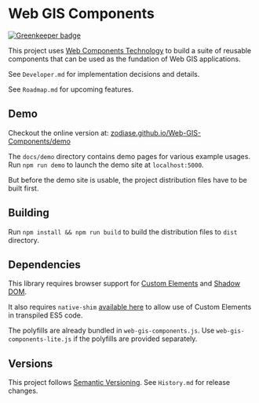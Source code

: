 # Web GIS Components

[![Greenkeeper badge](https://badges.greenkeeper.io/Zodiase/Web-GIS-Components.svg)](https://greenkeeper.io/)

This project uses [Web Components Technology](https://developer.mozilla.org/en-US/docs/Web/Web_Components) to build a suite of reusable components that can be used as the fundation of Web GIS applications.

See `Developer.md` for implementation decisions and details.

See `Roadmap.md` for upcoming features.

## Demo

Checkout the online version at: [zodiase.github.io/Web-GIS-Components/demo](https://zodiase.github.io/Web-GIS-Components/demo/)

The `docs/demo` directory contains demo pages for various example usages. Run `npm run demo` to launch the demo site at `localhost:5000`.

But before the demo site is usable, the project distribution files have to be built first.

## Building

Run `npm install && npm run build` to build the distribution files to `dist` directory.

## Dependencies

This library requires browser support for [Custom Elements](https://developer.mozilla.org/en-US/docs/Web/Web_Components/Custom_Elements) and [Shadow DOM](https://developer.mozilla.org/en-US/docs/Web/Web_Components/Shadow_DOM).

It also requires `native-shim` [available here](https://github.com/webcomponents/custom-elements/blob/master/src/native-shim.js) to allow use of Custom Elements in transpiled ES5 code.

The polyfills are already bundled in `web-gis-components.js`. Use `web-gis-components-lite.js` if the polyfills are provided separately.

## Versions

This project follows [Semantic Versioning](http://semver.org/). See `History.md` for release changes.
